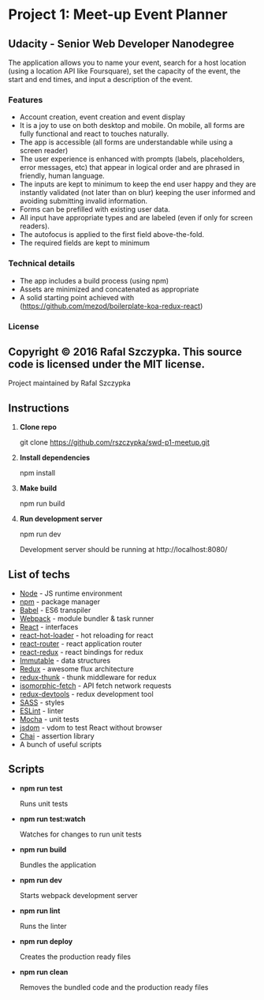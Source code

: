 # Project 1: Meet-up Event Planner
## Udacity - Senior Web Developer Nanodegree

The application allows you to name your event, search for a host location (using a location API like Foursquare), 
set the capacity of the event, the start and end times, and input a description of the event.

### Features
* Account creation, event creation and event display
* It is a joy to use on both desktop and mobile. On mobile, all forms are fully functional and react to touches 
naturally.
* The app is accessible (all forms are understandable while using a screen reader)
* The user experience is enhanced with prompts (labels, placeholders, error messages, etc) that appear in logical order 
and are phrased in friendly, human language.
* The inputs are kept to minimum to keep the end user happy and they are instantly validated (not later than on blur) 
keeping the user informed 
and avoiding submitting invalid information.
* Forms can be prefilled with existing user data.
* All input have appropriate types and are labeled (even if only for screen readers).
* The autofocus is applied to the first field above-the-fold.
* The required fields are kept to minimum

### Technical details
* The app includes a build process (using npm)
* Assets are minimized and concatenated as appropriate
* A solid starting point achieved with (https://github.com/mezod/boilerplate-koa-redux-react)

### License

Copyright © 2016 Rafal Szczypka. This source code is licensed under the MIT license.
---
Project maintained by Rafal Szczypka

## Instructions

1. **Clone repo**

    git clone https://github.com/rszczypka/swd-p1-meetup.git

2. **Install dependencies**

    npm install

4. **Make build**

   npm run build

5. **Run development server**

   npm run dev

   Development server should be running at http://localhost:8080/

## List of techs

- [Node](https://nodejs.org/en/) - JS runtime environment
- [npm](https://www.npmjs.com/) - package manager
- [Babel](https://babeljs.io/) - ES6 transpiler
- [Webpack](https://webpack.github.io/) - module bundler & task runner
- [React](https://facebook.github.io/react/) - interfaces
- [react-hot-loader](https://github.com/gaearon/react-hot-loader) - hot reloading for react
- [react-router](https://github.com/rackt/react-router) - react application router
- [react-redux](https://github.com/rackt/react-redux) - react bindings for redux
- [Immutable](https://github.com/facebook/immutable-js) - data structures
- [Redux](https://github.com/rackt/redux) - awesome flux architecture
- [redux-thunk](https://github.com/gaearon/redux-thunk) - thunk middleware for redux
- [isomorphic-fetch](https://github.com/matthew-andrews/isomorphic-fetch) - API fetch network requests
- [redux-devtools](https://github.com/gaearon/redux-devtools) - redux development tool
- [SASS](http://sass-lang.com/) - styles
- [ESLint](http://eslint.org/) - linter
- [Mocha](http://mochajs.org/) - unit tests
- [jsdom](https://github.com/tmpvar/jsdom) - vdom to test React without browser
- [Chai](http://chaijs.com/) - assertion library
- A bunch of useful scripts

## Scripts

- **npm run test**

     Runs unit tests

- **npm run test:watch**

     Watches for changes to run unit tests

- **npm run build**

     Bundles the application

- **npm run dev**

     Starts webpack development server

- **npm run lint**

     Runs the linter

- **npm run deploy**

     Creates the production ready files

- **npm run clean**

    Removes the bundled code and the production ready files

